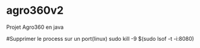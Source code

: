 # agro360v2
Projet Agro360 en java

#Supprimer le process sur un port(linux)
sudo kill -9 $(sudo lsof -t -i:8080)
